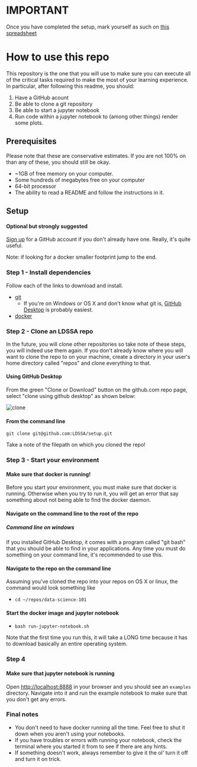 # IMPORTANT

Once you have completed the setup, mark yourself as such on [this spreadsheet](https://docs.google.com/spreadsheets/d/1SYn38h_DNzdyrZsDH4y50U32eDMdoi00cNDdn2MHAsE/edit?usp=sharing)

# How to use this repo

This repository is the one that you will use to make sure you can execute
all of the critical tasks required to make the most of your learning
experience. In particular, after following this readme, you should:

1. Have a GitHub acount
1. Be able to clone a git repository
1. Be able to start a jupyter notebook
1. Run code within a jupyter notebook to (among other things) render some plots.

## Prerequisites

Please note that these are conservative estimates. If you
are not 100% on than any of these, you should still be okay.

- ~1GB of free memory on your computer.
- Some hundreds of megabytes free on your computer
- 64-bit processor
- The ability to read a README and follow the instructions in it.

## Setup

#### Optional but strongly suggested

[Sign up](https://github.com/join) for a GitHub account if you don't already have one. Really, it's quite useful.

Note: if looking for a docker smaller footprint jump to the end.

### Step 1 - Install dependencies

Follow each of the links to download and install.

- [git](https://git-scm.com/)
  - If you're on Windows or OS X and don't know what git is, [GitHub Desktop](https://desktop.github.com/) is probably easiest.
- [docker](https://docs.docker.com/engine/installation/)


### Step 2 - Clone an LDSSA repo

In the future, you will clone other repositories so take note of these
steps, you will indeed use them again. If you don't already know where
you will want to clone the repo to on your machine, create a directory
in your user's home directory called "repos" and clone everything to
that.

#### Using GitHub Desktop

From the green "Clone or Download" button on the github.com repo page,
select "clone using github desktop" as shown below:

![clone](http://i.imgur.com/i8pZmhD.png)

#### From the command line

```
git clone git@github.com:LDSSA/setup.git
```
  
Take a note of the filepath on which you cloned the repo!
  
### Step 3 - Start your environment

#### Make sure that docker is running!

Before you start your environment, you must make sure that docker
is running. Otherwise when you try to run it, you will get an error
that say something about not being able to find the docker daemon.

#### Navigate on the command line to the root of the repo

##### Command line on windows

If you installed GitHub Desktop, it comes with a program called "git bash" that
you should be able to find in your applications. Any time you must do something
on your command line, it's recommended to use this.

#### Navigate to the repo on the command line

Assuming you've cloned the repo into your repos on OS X or linux, the command would look something like

- `cd ~/repos/data-science-101`

#### Start the docker image and jupyter notebook

  - `bash run-jupyter-notebook.sh`
  
Note that the first time you run this, it will take a LONG time because it has to download
basically an entire operating system.
  
### Step 4

#### Make sure that jupyter notebook is running

Open [http://localhost:8888](http://localhost:8888) in your browser and you should see
an `examples` directory. Navigate into it and run the example notebook
to make sure that you don't get any errors.

### Final notes

- You don't need to have docker running all the time. Feel free to shut it down
  when you aren't using your notebooks.
- If you have troubles or errors with running your notebook, check the
  terminal where you started it from to see if there are any hints.
- If something doesn't work, always remember to give it the ol'
  turn it off and turn it on trick.

